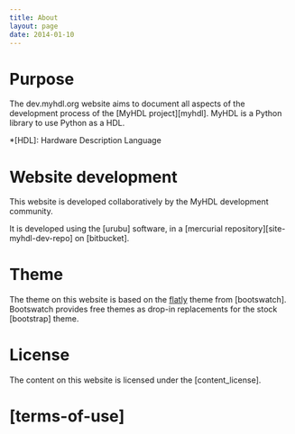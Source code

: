 ```yaml
---
title: About 
layout: page 
date: 2014-01-10
---
```


Purpose
=======

The dev.myhdl.org website aims to document all aspects of the development
process of the [MyHDL project][myhdl]. MyHDL is a Python library to use Python
as a HDL.

*[HDL]: Hardware Description Language 

Website development
===================

This website is developed collaboratively by the MyHDL development
community. 

It is developed using the [urubu] software, in a
[mercurial repository][site-myhdl-dev-repo] on [bitbucket].

Theme
=====

The theme on this website is based on the [flatly] theme from
[bootswatch]. Bootswatch provides free themes as drop-in replacements
for the stock [bootstrap] theme.

[flatly]:  http://bootswatch.com/flatly/

License
=======

The content on this website is licensed
under the [content_license].

[terms-of-use]
==============
